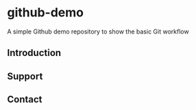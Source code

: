 # github-demo
A simple Github demo repository to show the basic Git workflow

## Introduction

## Support

## Contact
